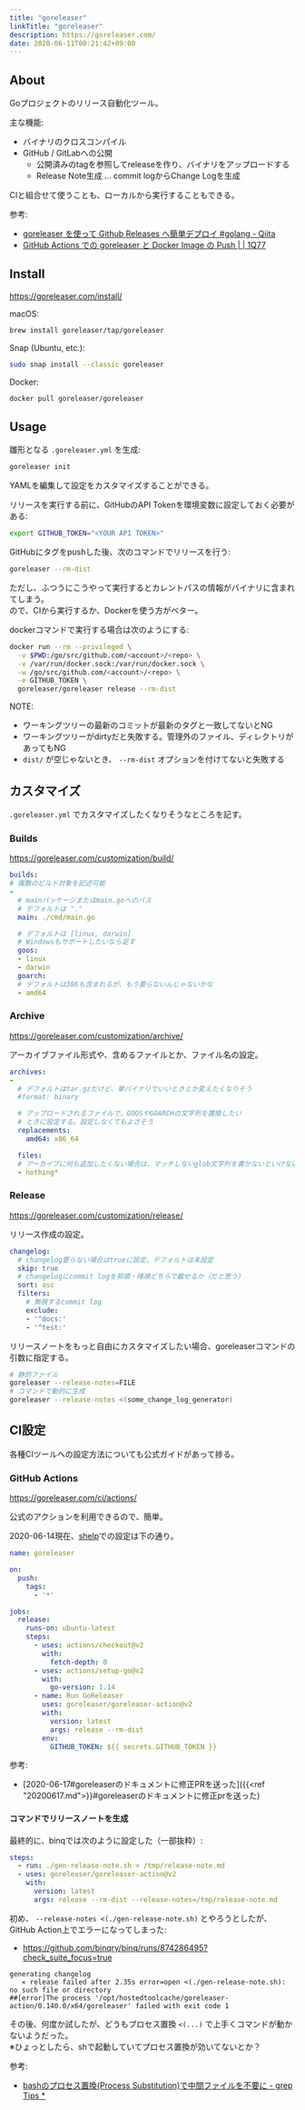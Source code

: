 ```yaml
---
title: "goreleaser"
linkTitle: "goreleaser"
description: https://goreleaser.com/
date: 2020-06-11T00:21:42+09:00
---
```


## About

Goプロジェクトのリリース自動化ツール。

主な機能:

- バイナリのクロスコンパイル
- GitHub / GitLabへの公開
  - 公開済みのtagを参照してreleaseを作り、バイナリをアップロードする
  - Release Note生成 ... commit logからChange Logを生成

CIと組合せて使うことも、ローカルから実行することもできる。

参考:

- [goreleaser を使って Github Releases へ簡単デプロイ #golang - Qiita](https://qiita.com/ynozue/items/f939cff562ec782b33f0)
- [GitHub Actions での goreleaser と Docker Image の Push | | 1Q77](https://blog.1q77.com/2020/04/github-actions-goreleaser-docker-image-push/)

## Install

https://goreleaser.com/install/

macOS:

```sh
brew install goreleaser/tap/goreleaser
```

Snap (Ubuntu, etc.):

```sh
sudo snap install --classic goreleaser
```

Docker:

```sh
docker pull goreleaser/goreleaser
```

## Usage

雛形となる `.goreleaser.yml` を生成:

```sh
goreleaser init
```

YAMLを編集して設定をカスタマイズすることができる。

リリースを実行する前に、GitHubのAPI Tokenを環境変数に設定しておく必要がある:

```sh
export GITHUB_TOKEN="<YOUR API TOKEN>"
```

GitHubにタグをpushした後、次のコマンドでリリースを行う:

```sh
goreleaser --rm-dist
```

ただし、ふつうにこうやって実行するとカレントパスの情報がバイナリに含まれてしまう。  
ので、CIから実行するか、Dockerを使う方がベター。

dockerコマンドで実行する場合は次のようにする:

```sh
docker run --rm --privileged \
  -v $PWD:/go/src/github.com/<account>/<repo> \
  -v /var/run/docker.sock:/var/run/docker.sock \
  -w /go/src/github.com/<account>/<repo> \
  -e GITHUB_TOKEN \
  goreleaser/goreleaser release --rm-dist
```

NOTE:

- ワーキングツリーの最新のコミットが最新のタグと一致してないとNG
- ワーキングツリーがdirtyだと失敗する。管理外のファイル、ディレクトリがあってもNG
- `dist/` が空じゃないとき、 `--rm-dist` オプションを付けてないと失敗する

## カスタマイズ

`.goreleaser.yml` でカスタマイズしたくなりそうなところを記す。

### Builds

https://goreleaser.com/customization/build/

```YAML
builds:
# 複数のビルド対象を記述可能
- 
  # mainパッケージまたはmain.goへのパス
  # デフォルトは "."
  main: ./cmd/main.go

  # デフォルトは [linux, darwin]
  # Windowsもサポートしたいなら足す
  goos:
  - linux
  - darwin
  goarch:
  # デフォルトは386も含まれるが、もう要らないんじゃないかな
  - amd64
```

### Archive

https://goreleaser.com/customization/archive/

アーカイブファイル形式や、含めるファイルとか、ファイル名の設定。

```YAML
archives:
- 
  # デフォルトはtar.gzだけど、単バイナリでいいときとか変えたくなりそう
  #format: binary

  # アップロードされるファイルで、GOOSやGOARCHの文字列を置換したい
  # ときに設定する。設定しなくてもよさそう
  replacements:
    amd64: x86_64

  files:
  # アーカイブに何も追加したくない場合は、マッチしないglob文字列を書かないといけない
  - nothing*
```

### Release

https://goreleaser.com/customization/release/

リリース作成の設定。

```YAML
changelog:
  # changelog要らない場合はtrueに設定。デフォルトは未設定
  skip: true
  # changelogにcommit logを昇順・降順どちらで載せるか（だと思う）
  sort: asc
  filters:
    # 無視するcommit log
    exclude:
    - '^docs:'
    - '^test:'
```

リリースノートをもっと自由にカスタマイズしたい場合、goreleaserコマンドの引数に指定する。

```sh
# 静的ファイル
goreleaser --release-notes=FILE
# コマンドで動的に生成
goreleaser --release-notes <(some_change_log_generator)
```

## CI設定

各種CIツールへの設定方法についても公式ガイドがあって捗る。

### GitHub Actions

https://goreleaser.com/ci/actions/

公式のアクションを利用できるので、簡単。

2020-06-14現在、[shelp](https://github.com/progrhyme/shelp)での設定は下の通り。

```YAML
name: goreleaser

on:
  push:
    tags:
      - '*'

jobs:
  release:
    runs-on: ubuntu-latest
    steps:
      - uses: actions/checkout@v2
        with:
          fetch-depth: 0
      - uses: actions/setup-go@v2
        with:
          go-version: 1.14
      - name: Run GoReleaser
        uses: goreleaser/goreleaser-action@v2
        with:
          version: latest
          args: release --rm-dist
        env:
          GITHUB_TOKEN: ${{ secrets.GITHUB_TOKEN }}
```

参考:

- [2020-06-17#goreleaserのドキュメントに修正PRを送った]({{<ref "20200617.md">}}#goreleaserのドキュメントに修正prを送った)

#### コマンドでリリースノートを生成

最終的に、binqでは次のように設定した（一部抜粋）:

```YAML
steps:
  - run: ./gen-release-note.sh > /tmp/release-note.md
  - uses: goreleaser/goreleaser-action@v2
    with:
      version: latest
      args: release --rm-dist --release-notes=/tmp/release-note.md
```

初め、 `--release-notes <(./gen-release-note.sh)` とやろうとしたが、GitHub Action上でエラーになってしまった:

- https://github.com/binqry/binq/runs/874286495?check_suite_focus=true

```
generating changelog
   ⨯ release failed after 2.35s error=open <(./gen-release-note.sh): no such file or directory
##[error]The process '/opt/hostedtoolcache/goreleaser-action/0.140.0/x64/goreleaser' failed with exit code 1
```

その後、何度か試したが、どうもプロセス置換 `<(...)` で上手くコマンドが動かないようだった。  
※ひょっとしたら、shで起動していてプロセス置換が効いてないとか？

参考:

- [bashのプロセス置換(Process Substitution)で中間ファイルを不要に - grep Tips *](https://www.greptips.com/posts/189/)

